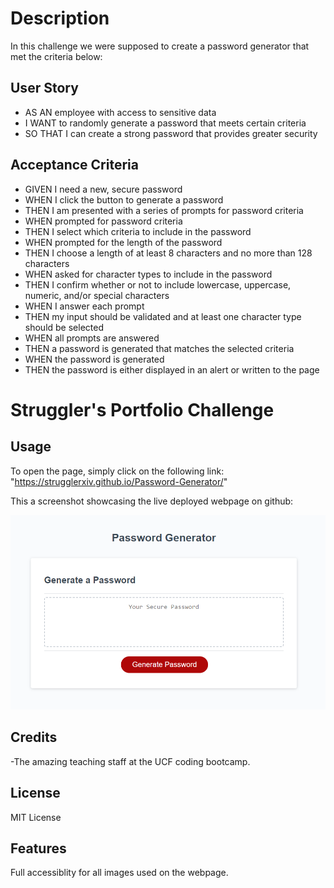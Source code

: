 # Description

In this challenge we were supposed to create a password generator that met the criteria below:

## User Story

<ul>
<li>AS AN employee with access to sensitive data</li>
<li>I WANT to randomly generate a password that meets certain criteria</li>
<li>SO THAT I can create a strong password that provides greater security</li>
</ul>

## Acceptance Criteria

<ul>
<li>GIVEN I need a new, secure password</li>
<li>WHEN I click the button to generate a password</li>
<li>THEN I am presented with a series of prompts for password criteria</li>
<li>WHEN prompted for password criteria</li>
<li>THEN I select which criteria to include in the password</li>
<li>WHEN prompted for the length of the password</li>
<li>THEN I choose a length of at least 8 characters and no more than 128 characters</li>
<li>WHEN asked for character types to include in the password</li>
<li>THEN I confirm whether or not to include lowercase, uppercase, numeric, and/or special characters</li>
<li>WHEN I answer each prompt</li>
<li>THEN my input should be validated and at least one character type should be selected</li>
<li>WHEN all prompts are answered</li>
<li>THEN a password is generated that matches the selected criteria</li>
<li>WHEN the password is generated</li>
<li>THEN the password is either displayed in an alert or written to the page</li>
</ul>

# Struggler's Portfolio Challenge


## Usage

To open the page, simply click on the following link: "https://strugglerxiv.github.io/Password-Generator/"

This a screenshot showcasing the live deployed webpage on github:

![Challenge-2-Screenshot](./assets/snapshot.png)


## Credits

-The amazing teaching staff at the UCF coding bootcamp.

## License

MIT License

## Features

Full accessiblity for all images used on the webpage.
